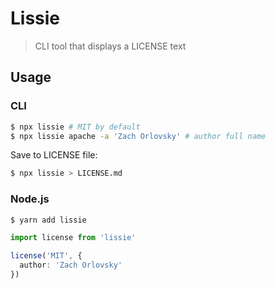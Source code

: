 # Lissie

> CLI tool that displays a LICENSE text

## Usage

### CLI

```bash
$ npx lissie # MIT by default
$ npx lissie apache -a 'Zach Orlovsky' # author full name
```

Save to LICENSE file:

```bash
$ npx lissie > LICENSE.md
```

### Node.js

```bash
$ yarn add lissie
```

```ts
import license from 'lissie'

license('MIT', {
  author: 'Zach Orlovsky'
})
```

